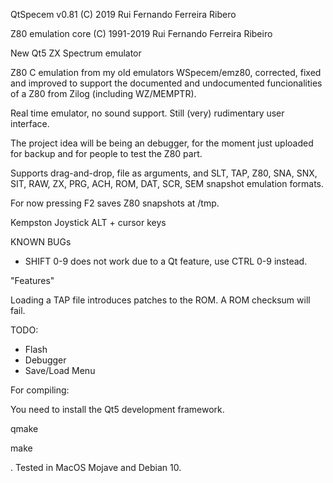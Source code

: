 
QtSpecem v0.81
(C) 2019 Rui Fernando Ferreira Ribero

Z80 emulation core (C) 1991-2019 Rui Fernando Ferreira Ribeiro

New Qt5 ZX Spectrum emulator

Z80 C emulation from my old emulators WSpecem/emz80, corrected, fixed and improved to support the documented and undocumented funcionalities of a Z80 from Zilog (including WZ/MEMPTR).

Real time emulator, no sound support. Still (very) rudimentary user interface.

The project idea will be being an debugger, for the moment just uploaded for backup and for people to test the Z80 part.

Supports drag-and-drop, file as arguments, and SLT, TAP, Z80, SNA, SNX, SIT, RAW, ZX, PRG, ACH, ROM, DAT, SCR, SEM snapshot emulation formats.

For now pressing F2 saves Z80 snapshots at /tmp.

Kempston Joystick ALT + cursor keys

KNOWN BUGs

- SHIFT 0-9 does not work due to a Qt feature, use CTRL 0-9 instead.

"Features"

Loading a TAP file introduces patches to the ROM. A ROM checksum will fail.

TODO:

- Flash
- Debugger
- Save/Load Menu

For compiling:


You need to install the Qt5 development framework.

qmake

make

. Tested in MacOS Mojave and Debian 10.
